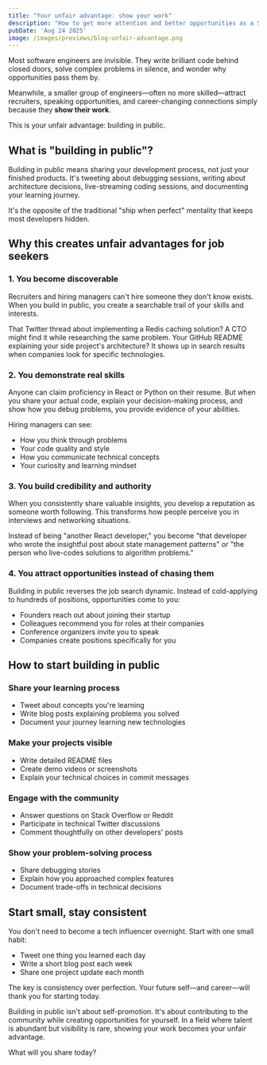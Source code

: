 ```yaml
---
title: "Your unfair advantage: show your work"
description: "How to get more attention and better opportunities as a Software Engineer"
pubDate: 'Aug 24 2025'
image: /images/previews/blog-unfair-advantage.png
---
```


Most software engineers are invisible. They write brilliant code behind closed doors, solve complex problems in silence, and wonder why opportunities pass them by.

Meanwhile, a smaller group of engineers—often no more skilled—attract recruiters, speaking opportunities, and career-changing connections simply because they **show their work**.

This is your unfair advantage: building in public.

## What is "building in public"?

Building in public means sharing your development process, not just your finished products. It's tweeting about debugging sessions, writing about architecture decisions, live-streaming coding sessions, and documenting your learning journey.

It's the opposite of the traditional "ship when perfect" mentality that keeps most developers hidden.

## Why this creates unfair advantages for job seekers

### 1. You become discoverable

Recruiters and hiring managers can't hire someone they don't know exists. When you build in public, you create a searchable trail of your skills and interests.

That Twitter thread about implementing a Redis caching solution? A CTO might find it while researching the same problem. Your GitHub README explaining your side project's architecture? It shows up in search results when companies look for specific technologies.

### 2. You demonstrate real skills

Anyone can claim proficiency in React or Python on their resume. But when you share your actual code, explain your decision-making process, and show how you debug problems, you provide evidence of your abilities.

Hiring managers can see:
- How you think through problems
- Your code quality and style
- How you communicate technical concepts
- Your curiosity and learning mindset

### 3. You build credibility and authority

When you consistently share valuable insights, you develop a reputation as someone worth following. This transforms how people perceive you in interviews and networking situations.

Instead of being "another React developer," you become "that developer who wrote the insightful post about state management patterns" or "the person who live-codes solutions to algorithm problems."

### 4. You attract opportunities instead of chasing them

Building in public reverses the job search dynamic. Instead of cold-applying to hundreds of positions, opportunities come to you:

- Founders reach out about joining their startup
- Colleagues recommend you for roles at their companies  
- Conference organizers invite you to speak
- Companies create positions specifically for you

## How to start building in public

### Share your learning process
- Tweet about concepts you're learning
- Write blog posts explaining problems you solved
- Document your journey learning new technologies

### Make your projects visible
- Write detailed README files
- Create demo videos or screenshots
- Explain your technical choices in commit messages

### Engage with the community
- Answer questions on Stack Overflow or Reddit
- Participate in technical Twitter discussions
- Comment thoughtfully on other developers' posts

### Show your problem-solving process
- Share debugging stories
- Explain how you approached complex features
- Document trade-offs in technical decisions

## Start small, stay consistent

You don't need to become a tech influencer overnight. Start with one small habit:

- Tweet one thing you learned each day
- Write a short blog post each week
- Share one project update each month

The key is consistency over perfection. Your future self—and career—will thank you for starting today.

Building in public isn't about self-promotion. It's about contributing to the community while creating opportunities for yourself. In a field where talent is abundant but visibility is rare, showing your work becomes your unfair advantage.

What will you share today?
